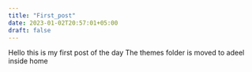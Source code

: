 ```yaml
---
title: "First_post"
date: 2023-01-02T20:57:01+05:00
draft: false
---
```


Hello this is my first post of the day
The themes folder is moved to adeel inside home
